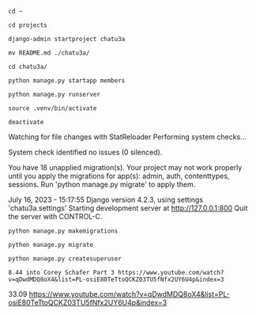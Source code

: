 `cd ~`

`cd projects`

`django-admin startproject chatu3a`

`mv README.md ./chatu3a/`

`cd chatu3a/`

`python manage.py startapp members`

`python manage.py runserver`

`source .venv/bin/activate`

`deactivate`

Watching for file changes with StatReloader
Performing system checks...

System check identified no issues (0 silenced).

You have 18 unapplied migration(s). Your project may not work properly until you apply the migrations for app(s): admin, auth, contenttypes, sessions.
Run 'python manage.py migrate' to apply them.

July 16, 2023 - 15:17:55
Django version 4.2.3, using settings 'chatu3a.settings'
Starting development server at http://127.0.0.1:800
Quit the server with CONTROL-C.


`python manage.py makemigrations`

`python manage.py migrate`

`python manage.py createsuperuser`

`8.44 into Corey Schafer Part 3 https://www.youtube.com/watch?v=qDwdMDQ8oX4&list=PL-osiE80TeTtoQCKZ03TU5fNfx2UY6U4p&index=3
`

33.09 https://www.youtube.com/watch?v=qDwdMDQ8oX4&list=PL-osiE80TeTtoQCKZ03TU5fNfx2UY6U4p&index=3
